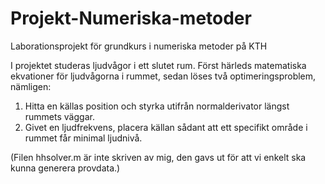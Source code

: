 # Projekt-Numeriska-metoder
Laborationsprojekt för grundkurs i numeriska metoder på KTH


I projektet studeras ljudvågor i ett slutet rum. Först härleds matematiska ekvationer för ljudvågorna i rummet, sedan löses två optimeringsproblem, nämligen:
1. Hitta en källas position och styrka utifrån normalderivator längst rummets väggar.
2. Givet en ljudfrekvens, placera källan sådant att ett specifikt område i rummet får minimal ljudnivå.


(Filen hhsolver.m är inte skriven av mig, den gavs ut för att vi enkelt ska kunna generera provdata.)
